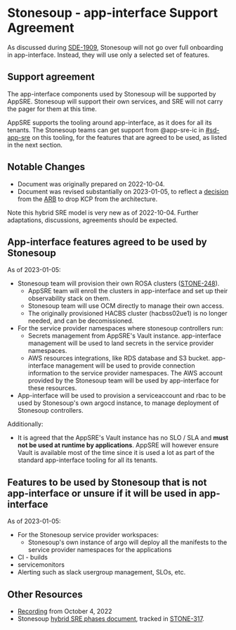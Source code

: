 # Stonesoup - app-interface Support Agreement

As discussed during [SDE-1909](https://issues.redhat.com/browse/SDE-1909), Stonesoup will not go over full onboarding in app-interface. Instead, they will use only a selected set of features.

## Support agreement

The app-interface components used by Stonesoup will be supported by AppSRE. Stonesoup will support their own services, and SRE will not carry the pager for them at this time.

AppSRE supports the tooling around app-interface, as it does for all its tenants.
The Stonesoup teams can get support from @app-sre-ic in [#sd-app-sre](https://redhat-internal.slack.com/archives/CCRND57FW) on this tooling, for the features that are agreed to be used, as listed in the next section.

## Notable Changes

* Document was originally prepared on 2022-10-04.
* Document was revised substantially on 2023-01-05, to reflect a [decision](https://docs.google.com/document/d/1ONrBWVlbdGZIIEanEtiUP3daUCKmrGgehk2VtPhN-Mk/edit) from the [ARB](https://source.redhat.com/departments/products_and_global_engineering/oo_cto/red_hat_office_of_the_cto_wiki/architecture_review_board_arb) to drop KCP from the architecture.

Note this hybrid SRE model is very new as of 2022-10-04. Further adaptations, discussions, agreements should be expected.

## App-interface features agreed to be used by Stonesoup

As of 2023-01-05:

* Stonesoup team will provision their own ROSA clusters ([STONE-248](https://issues.redhat.com/browse/STONE-248)).
  * AppSRE team will enroll the clusters in app-interface and set up their observability stack on them.
  * Stonesoup team will use OCM directly to manage their own access.
  * The originally provisioned HACBS cluster (hacbss02ue1) is no longer needed, and can be decomissioned.
* For the service provider namespaces where stonesoup controllers run:
  * Secrets management from AppSRE's Vault instance. app-interface management will be used to land
    secrets in the service provider namespaces.
  * AWS resources integrations, like RDS database and S3 bucket. app-interface management will be
    used to provide connection information to the service provider namespaces. The AWS account
    provided by the Stonesoup team will be used by app-interface for these resources.
* App-interface will be used to provision a serviceaccount and rbac to be used by Stonesoup's own
  argocd instance, to manage deployment of Stonesoup controllers.

Additionally:

* It is agreed that the AppSRE's Vault instance has no SLO / SLA and **must not be used at runtime by applications**. AppSRE will however ensure Vault is available most of the time since it is used a lot as part of the standard app-interface tooling for all its tenants.

## Features to be used by Stonesoup that is not app-interface or unsure if it will be used in app-interface

As of 2023-01-05:
* For the Stonesoup service provider workspaces:
  * Stonesoup's own instance of argo will deploy all the manifests to the service provider
    namespaces for the applications
* CI - builds
* servicemonitors
* Alerting such as slack usergroup management, SLOs, etc.

## Other Resources

* [Recording](https://drive.google.com/file/d/1WpyX05WNji3aFiO7rchR6sVENcbM1Ct-/view) from October 4, 2022
* Stonesoup [hybrid SRE phases document](https://docs.google.com/document/d/1ojVWef6uBHGUjWCd0rNqo9DPjUNSvffTJCyOT_Ga1hY/edit#heading=h.36ayys1g7an3), tracked in [STONE-317](https://issues.redhat.com/browse/STONE-317).
